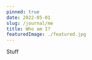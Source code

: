 ```yaml
---
pinned: true
date: 2022-05-01
slug: /journal/me
title: Who am I?
featuredImage: ./featured.jpg
---
```


Stuff
